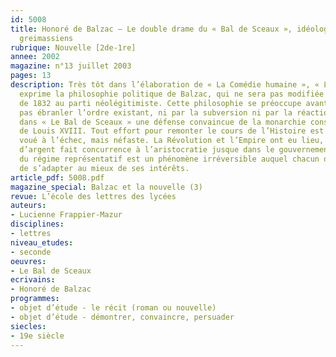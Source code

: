 ```yaml
---
id: 5008
title: Honoré de Balzac – Le double drame du « Bal de Sceaux », idéologie et modèles
  greimassiens
rubrique: Nouvelle [2de-1re]
annee: 2002
magazine: n°13 juillet 2003
pages: 13
description: Très tôt dans l’élaboration de « La Comédie humaine », « Le Bal de Sceaux »
  exprime la philosophie politique de Balzac, qui ne sera pas modifiée par son ralliement
  de 1832 au parti néolégitimiste. Cette philosophie se préoccupe avant tout de ne
  pas ébranler l’ordre existant, ni par la subversion ni par la réaction, ce qui entraîne
  dans « Le Bal de Sceaux » une défense convaincue de la monarchie constitutionnelle
  de Louis XVIII. Tout effort pour remonter le cours de l’Histoire est non seulement
  voué à l’échec, mais néfaste. La Révolution et l’Empire ont eu lieu, la bourgeoisie
  d’argent fait concurrence à l’aristocratie jusque dans le gouvernement, l’arrivée
  du régime représentatif est un phénomène irréversible auquel chacun doit tâcher
  de s’adapter au mieux de ses intérêts.
article_pdf: 5008.pdf
magazine_special: Balzac et la nouvelle (3)
revue: L’école des lettres des lycées
auteurs:
- Lucienne Frappier-Mazur
disciplines:
- lettres
niveau_etudes:
- seconde
oeuvres:
- Le Bal de Sceaux
ecrivains:
- Honoré de Balzac
programmes:
- objet d’étude - le récit (roman ou nouvelle)
- objet d’étude - démontrer, convaincre, persuader
siecles:
- 19e siècle
---
```

